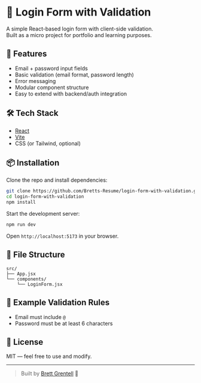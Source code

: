 # 🔐 Login Form with Validation

A simple React-based login form with client-side validation.  
Built as a micro project for portfolio and learning purposes.

## 🚀 Features

- Email + password input fields
- Basic validation (email format, password length)
- Error messaging
- Modular component structure
- Easy to extend with backend/auth integration

## 🛠️ Tech Stack

- [React](https://reactjs.org/)
- [Vite](https://vitejs.dev/)
- CSS (or Tailwind, optional)

## 📦 Installation

Clone the repo and install dependencies:

```bash
git clone https://github.com/Bretts-Resume/login-form-with-validation.git
cd login-form-with-validation
npm install
```

Start the development server:

```bash
npm run dev
```

Open `http://localhost:5173` in your browser.

## 🧱 File Structure

```
src/
├── App.jsx
└── components/
    └── LoginForm.jsx
```

## 🧪 Example Validation Rules

- Email must include `@`
- Password must be at least 6 characters

## 📝 License

MIT — feel free to use and modify.

---

> Built by [Brett Grentell](https://github.com/Bretts-Resume) 🎯
